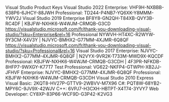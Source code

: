 Visual Studio Product Keys
Visual Studio 2022
Enterprise: VHF9H-NXBBB-638P6-6JHCY-88JWH
Professional: TD244-P4NB7-YQ6XK-Y8MMM-YWV2J
Visual Studio 2019
Enterprise BF8Y8-GN2QH-T84XB-QVY3B-RC4DF | KBJFW-NXHK6-W4WJM-CRMQB-G3CD https://visualstudio.microsoft.com/fr/thank-you-downloading-visual-studio/?sku=Enterprise&rel=16
Professional NYWVH-HT4XC-R2WYW-9Y3CM-X4V3Y | NJVYC-BMHX2-G77MM-4XJMR-6Q8QF https://visualstudio.microsoft.com/fr/thank-you-downloading-visual-studio/?sku=Professional&rel=16
Visual Studio 2017
Enterprise: NJVYC-BMHX2-G77MM-4XJMR-6Q8QF | N2VYX-9VR2K-T733M-MWD9X-KQCDF
Professional: KBJFW-NXHK6-W4WJM-CRMQB-G3CDH | 4F3PR-NFKDB-8HFP7-9WXGY-K77T7
Test Professional: VG622-NKFP4-GTWPH-XB2JJ-JFHVF
Enterprise: NJVYC-BMHX2-G77MM-4XJMR-6Q8QF
Professional: KBJFW-NXHK6-W4WJM-CRMQB-G3CDH
Visual Studio 2010 Express
Visual Basic: 2KQT8-HV27P-GTTV9-2WBVV-M7X96
C#: PQT8W-68YB2-MPY6C-9JV9X-42WJV
C++: 6VPJ7-H3CXH-HBTPT-X4T74-3YVY7
Web Developer: CY8XP-83P66-WCF9D-G3P42-K2VG3
